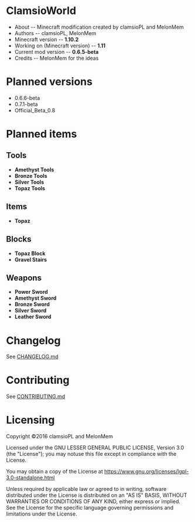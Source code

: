 # ClamsioWorld
* About -- Minecraft modification created by clamsioPL and MelonMem
* Authors -- clamsioPL, MelonMem
* Minecraft version -- **1.10.2**
* Working on (Minecraft version) -- **1.11**
* Current mod version -- **0.6.5-beta**
* Credits -- MelonMem for the ideas

# Planned versions
* 0.6.6-beta
* 0.7.1-beta
* Official_Beta_0.8

# Planned items
## Tools
* **Amethyst Tools**
* **Bronze Tools**
* **Silver Tools**
* **Topaz Tools**

## Items
* **Topaz**

## Blocks
* **Topaz Block**
* **Gravel Stairs**

## Weapons
* **Power Sword**
* **Amethyst Sword**
* **Bronze Sword**
* **Silver Sword**
* **Leather Sword**

<!--
## Achievements
-->

<!--
## Structures
-->

# Changelog
See [CHANGELOG.md](CHANGELOG.md)

# Contributing
See [CONTRIBUTING.md](CONTRIBUTING.md)

# Licensing
Copyright &copy;2016 clamsioPL and MelonMem

Licensed under the GNU LESSER GENERAL PUBLIC LICENSE, Version 3.0 (the "License");
you may notuse this file except in compliance with the License.

You may obtain a copy of the License at https://www.gnu.org/licenses/lgpl-3.0-standalone.html

Unless required by applicable law or agreed to in writing, software distributed under 
the License is distributed on an "AS IS" BASIS, WITHOUT WARRANTIES OR CONDITIONS
OF ANY KIND, either express or implied.
See the License for the specific language governing
permissions and limitations under the License.
